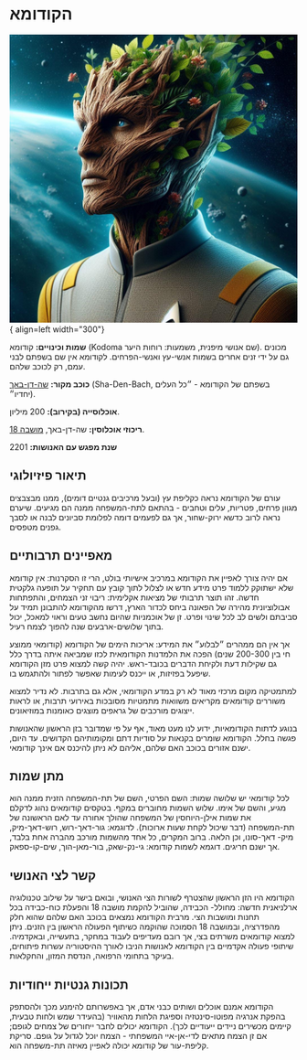 
# הקודומא

![kodoma](assets/kodoma.jpg){ align=left width="300"}

**שמות וכינויים:** קודומא (Kodoma שם אנושי מיפנית, משמעות: רוחות היער). מכונים גם על ידי זנים אחרים בשמות
אנשי-עץ ואנשי-הפרחים. לקודומא אין שם בשפתם לבני עמם, רק לכוכב שלהם.

**כוכב מקור:** [שה-דן-באך](../../מושבות%20הצי/06-sha-den-bach.md) (Sha-Den-Bach, בשפתם של הקודומא - ״כל העלים יחדיו״).

**אוכלוסייה (בקירוב):** 200 מיליון.

**ריכוזי אוכלוסין:**⁠⁠⁠⁠⁠⁠⁠ שה-דן-באך, [מושבה 18](../../מושבות%20הצי/02-colony-18.md).

**שנת מפגש עם האנושות:** 2201

## תיאור פיזיולוגי

עורם של הקודומא נראה כקליפת עץ (ובעל מרכיבים גנטיים דומים), ממנו מבצבצים מגוון פרחים, פטריות, עלים וטחבים -
בהתאם לתת-המשפחה ממנה הם מגיעים. שיערם נראה לרוב כדשא ירוק-שחור, אך גם לפעמים דומה לפלומת סביונים
לבנה או לסבך גפנים מטפסים.

## מאפיינים תרבותיים

אם יהיה צורך לאפיין את הקודומא במרכיב אישיותי בולט, הרי זו הסקרנות: אין קודומא שלא ישתוקק ללמוד פרט מידע
חדש או לצלול לתוך קובץ עם תחקיר על תופעה גלקטית חדשה. זהו תוצר תרבותי של מציאות אקלימית: ריבוי זני
הצמחים, והתפתחות אבולוציונית מהירה של הפאונה ביחס לכדור הארץ, דרשו מהקודומא להתבונן תמיד על סביבתם
ולשים לב לכל שינוי ופרט. זן של אוכמניות שהיום נחשב טעים וראוי למאכל, יכול בתוך שלושים-ארבעים שנה
להפוך לצמח רעיל.

אך אין הם ממהרים ״לבלוע״ את המידע: אריכות הימים של הקודומא (קודומאי ממוצע חי בין 200-300 שנים) הפכה את
הלמדנות הקודומאית לכזו שמביאה איתה בדרך כלל גם שקילות דעת ולקיחת הדברים בכובד-ראש. יהיה קשה למצוא
פרט מזן הקודומא שיפעל בפזיזות, או ייכנס לעימות שאפשר לפתור ולהתגמש בו.

למתמטיקה מקום מרכזי מאוד לא רק במדע הקודומאי, אלא גם בתרבות. לא נדיר למצוא משוררים קודומאים מקריאים
משוואות מתמטיות מסובכות באירועי תרבות, או לראות ייצוגים מורכבים של גראפים מוצגים כאומנות במוזיאונים.

בנוגע לדתות הקודומאיות, ידוע לנו מעט מאוד, אף על פי שמדובר בזן הראשון שהאנושות פגשה בחלל. הקודומא
שומרים בקנאות על סודיות דתם ומקומותיהם הקדושים. עד היום, ישנם אזורים בכוכב האם שלהם, אליהם לא ניתן
להיכנס אם אינך קודומאי.

## מתן שמות

לכל קודומאי יש שלושה שמות: השם הפרטי, השם של תת-המשפחה הזנית ממנה הוא מגיע, והשם של אימו. שלוש
השמות מחוברים במקף. בטקסים קודומאים נהוג לדקלם את שמות אילן-היוחסין של המשפחה שהולך אחורה עד
לאם הראשונה של תת-המשפחה (דבר שיכול לקחת שעות ארוכות). לדוגמא: גור-דאך-רוש, רוש-דאך-מיק, מיק-
דאך-סונו, וכן הלאה. ברוב המקרים, כל אחד מהשמות מורכב מהברה אחת בלבד, אך ישנם חריגים. דוגמא לשמות
קודומא: גי-נק-שאק, בור-מאן-הוך, שים-קו-ספאק.

## קשר לצי האנושי

הקודומא היו הזן הראשון שהצטרף לשורות הצי האנושי, ובואם בישר על שילוב טכנולוגיה ארלניאנית חדשה: מחולל-
הכבידה, שהוביל להקמת מושבה 18 והפעלת כוח-כבידה בכל תחנות ומושבות הצי. מרבית הקודומא נמצאים בכוכב
האם שלהם שהוא חלק מהפדרציה, ובמושבה 18 הסמוכה שהוקמה כשיתוף הפעולה הראשון בין הזנים. ניתן למצוא
קודומאים משרתים בצי, אך רובם מעדיפים לעבוד במחקר, בתעשייה, ובאקדמיה. שיתופי פעולה אקדמיים בין הקודומא
לאנושות הניבו לאורך ההיסטוריה עשרות פיתוחים, בעיקר בתחומי הרפואה, הנדסת המזון, והחקלאות.

## תכונות גנטיות ייחודיות

הקודומא אמנם אוכלים ושותים כבני אדם, אך באפשרותם להימנע מכך ולהסתפק בהפקת אנרגיה מפוטו-סינטזיה
וספיגת הלחות מהאוויר (בהעידר שמש ולחות טבעית, קיימים מכשירים ניידים ייעודיים לכך). הקודומא יכולים לחבר
ייחורים של צמחים לגופם; אם זן הצמח מתאים לדי-אן-איי המשפחתי - הצמח יוכל לגדול על גופם. סריקת קליפת-עור
של קודומא יכולה לאפיין מאיזה תת-משפחה הוא.
